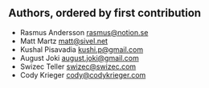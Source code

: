 ## Authors, ordered by first contribution

- Rasmus Andersson <rasmus@notion.se>
- Matt Martz <matt@sivel.net>
- Kushal Pisavadia <kushi.p@gmail.com>
- August Joki <august.joki@gmail.com>
- Swizec Teller <swizec@swizec.com>
- Cody Krieger <cody@codykrieger.com>
